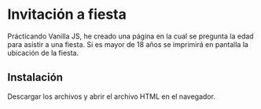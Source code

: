 # Invitación a fiesta
Prácticando Vanilla JS, he creado una página en la cual se pregunta la edad para asistir a una fiesta. Si es mayor de 18 años se imprimirá en pantalla la ubicación de la fiesta. 

## Instalación 

Descargar los archivos y abrir el archivo HTML en el navegador.
